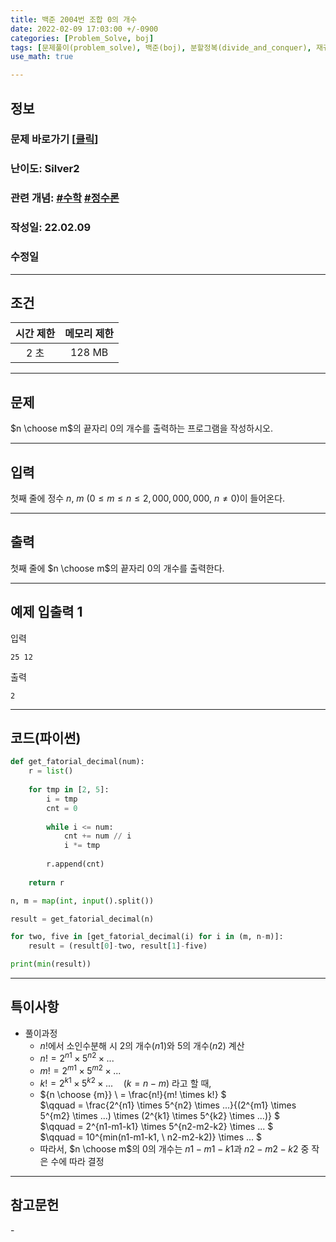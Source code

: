```yaml
---
title: 백준 2004번 조합 0의 개수
date: 2022-02-09 17:03:00 +/-0900
categories: [Problem_Solve, boj]
tags: [문제풀이(problem_solve), 백준(boj), 분할정복(divide_and_conquer), 재귀(recursion)]
use_math: true

---
```


<!-- {% if page.use_math %}
  {% include mathjax_support.html %}
{% endif %} -->

## 정보
### 문제 바로가기 [[클릭](https://www.acmicpc.net/problem/1780)]
### 난이도: Silver2
### 관련 개념: [#수학](https://www.acmicpc.net/problemset?sort=ac_desc&algo=124) [#정수론](https://www.acmicpc.net/problemset?sort=ac_desc&algo=95)
### 작성일: 22.02.09
### 수정일

---
## 조건

시간 제한|메모리 제한
:---:|:---:
2 초|128 MB

---
## 문제
$n \choose m$의 끝자리 $0$의 개수를 출력하는 프로그램을 작성하시오.

---
## 입력
첫째 줄에 정수 $n$, $m$ ($0 \le m \le n \le 2,000,000,000$, $n \ne 0$)이 들어온다.

---
## 출력
첫째 줄에 $n \choose m$의 끝자리 $0$의 개수를 출력한다.

---
## 예제 입출력 1
입력
```
25 12
```

출력
```
2
```

---
## 코드(파이썬)
```python
def get_fatorial_decimal(num):
    r = list()
    
    for tmp in [2, 5]:
        i = tmp
        cnt = 0
        
        while i <= num:
            cnt += num // i
            i *= tmp
        
        r.append(cnt)
            
    return r

n, m = map(int, input().split())

result = get_fatorial_decimal(n)

for two, five in [get_fatorial_decimal(i) for i in (m, n-m)]:
    result = (result[0]-two, result[1]-five)

print(min(result))

```

---
## 특이사항
- 풀이과정
  - $n!$에서 소인수분해 시 2의 개수($n1$)와 5의 개수($n2$) 계산
  - $n! = 2^{n1} \times 5^{n2} \times ...$
  - $m! = 2^{m1} \times 5^{m2} \times ...$
  - $k! = 2^{k1} \times 5^{k2} \times ... \quad (k = n - m)$ 라고 할 때,
  - ${n \choose {m}} \ = \frac{n!}{m! \times k!} $ <br>
    $\qquad = \frac{2^{n1} \times 5^{n2} \times ...}{(2^{m1} \times 5^{m2} \times ...) \times (2^{k1} \times 5^{k2} \times ...)} $ <br>
    $\qquad = 2^{n1-m1-k1} \times 5^{n2-m2-k2} \times ... $ <br>
    $\qquad = 10^{min(n1-m1-k1, \ n2-m2-k2)} \times ... $
  - 따라서, $n \choose m$의 0의 개수는 $n1-m1-k1$과 $n2-m2-k2$ 중 작은 수에 따라 결정

---
## 참고문헌
\-
